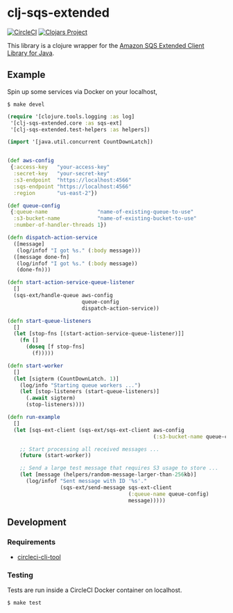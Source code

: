 # clj-sqs-extended

[![CircleCI](https://circleci.com/gh/Motiva-AI/clj-sqs-extended/tree/master.svg?style=svg)](https://circleci.com/gh/Motiva-AI/clj-sqs-extended/tree/master) [![Clojars Project](https://img.shields.io/clojars/v/motiva/clj-sqs-extended.svg)](https://clojars.org/motiva/clj-sqs-extended)

This library is a clojure wrapper for the [Amazon SQS Extended Client Library for Java](https://github.com/awslabs/amazon-sqs-java-extended-client-lib).

## Example

Spin up some services via Docker on your localhost,

```
$ make devel
```


```clj
(require '[clojure.tools.logging :as log]
 '[clj-sqs-extended.core :as sqs-ext]
 '[clj-sqs-extended.test-helpers :as helpers])

(import '[java.util.concurrent CountDownLatch])


(def aws-config
 {:access-key   "your-access-key"
  :secret-key   "your-secret-key"
  :s3-endpoint  "https://localhost:4566"
  :sqs-endpoint "https://localhost:4566"
  :region       "us-east-2"})

(def queue-config
 {:queue-name                "name-of-existing-queue-to-use"
  :s3-bucket-name            "name-of-existing-bucket-to-use"
  :number-of-handler-threads 1})

(defn dispatch-action-service
  ([message]
   (log/infof "I got %s." (:body message)))
  ([message done-fn]
   (log/infof "I got %s." (:body message))
   (done-fn)))

(defn start-action-service-queue-listener
  []
  (sqs-ext/handle-queue aws-config
                        queue-config
                        dispatch-action-service))

(defn start-queue-listeners
  []
  (let [stop-fns [(start-action-service-queue-listener)]]
    (fn []
      (doseq [f stop-fns]
        (f)))))

(defn start-worker
  []
  (let [sigterm (CountDownLatch. 1)]
    (log/info "Starting queue workers ...")
    (let [stop-listeners (start-queue-listeners)]
      (.await sigterm)
      (stop-listeners))))

(defn run-example
  []
  (let [sqs-ext-client (sqs-ext/sqs-ext-client aws-config
                                               (:s3-bucket-name queue-config))]

    ;; Start processing all received messages ...
    (future (start-worker))

    ;; Send a large test message that requires S3 usage to store ...
    (let [message (helpers/random-message-larger-than-256kb)]
      (log/infof "Sent message with ID '%s'."
                 (sqs-ext/send-message sqs-ext-client
                                       (:queue-name queue-config)
                                       message)))))
```

## Development

### Requirements

- [circleci-cli-tool](https://circleci.com/docs/2.0/local-cli/)

### Testing

Tests are run inside a CircleCI Docker container on localhost.

```
$ make test
```
